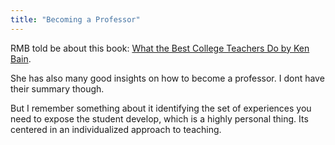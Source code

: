 ```yaml
---
title: "Becoming a Professor"
---
```


RMB told be about this book: [What the Best College Teachers Do by Ken Bain](https://www.amazon.com/gp/product/0674013255).

She has also many good insights on how to become a professor. I dont have their summary though.

But I remember something about it identifying the set of experiences you need to expose the student develop, which is a highly personal thing. Its centered in an individualized approach to teaching.
